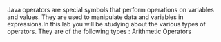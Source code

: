 Java operators are special symbols that perform operations on variables and values. They are used to manipulate data and variables in expressions.In this lab you will be studying about the various types of operators.
They are of the following types :
Arithmetic Operators 
